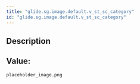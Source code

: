 ```yaml
---
title: "glide.sg.image.default.v_st_sc_category"
id: "glide.sg.image.default.v_st_sc_category"
---
```

## Description



## Value: 
```
placeholder_image.png
```